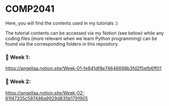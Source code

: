 # COMP2041

Here, you will find the contents used in my tutorials :)

The tutorial contents can be accessed via my Notion (see below) while any coding files (more relevant when we learn Python programming) can be found via the corresponding folders in this repository.

### 🌱 Week 1:

https://angellaa.notion.site/Week-01-fe841df8e74646698b3fd2f5efb6ff01

### 🌿 Week 2:

https://angellaa.notion.site/Week-02-61f47335c597486a9929d835b1791905
